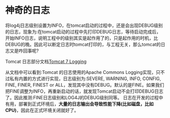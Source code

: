 # 神奇的日志
将log4j日志级别设置为INFO，在tomcat启动的过程中，还是会出现DEBUG级别的日志，现象为:在tomcat启动的过程中先打印DEBUG日志，等待启动完成后，开始INFO日志，说明工程中的级别其实是起作用了的，只是起作用的时机，比DEBUG的晚。因此可以断定日志时tomcat打印的，与工程无关，那么tomcat的日志又是咋回事呢?


Tomcat 日志部分文档[Tomcat 7 Logging](https://tomcat.apache.org/tomcat-7.0-doc/logging.html)


从文档中可以看到:Tomcat 的日志使用的Apache Commons Logging实现，只不过私有内置的方式进行实现，日志级别为:SEVERE, WARNING, INFO, CONFIG, FINE, FINER, FINEST or ALL，发现其中没有DEBUG。默认的是FINE。如果我们把FINE调整为INFO，再重新启动的话，就发现Tomcat启动不会打印DEBUG日志了。因此推测:FINE日志级别和LOG4J的DEBUG级别同等。
日志在开发的过程中有用，部署到正式环境后，**大量的日志输出会导致性能下降(比如磁盘，比如CPU)**，因此在正式环境关闭就好了。


